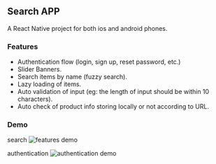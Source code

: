 ## Search APP

A React Native project for both ios and android phones.

### Features

- Authentication flow (login, sign up, reset password, etc.)
- Slider Banners.
- Search items by name (fuzzy search).
- Lazy loading of items.
- Auto validation of input (eg: the length of input should be within 10 characters).
- Auto check of product info storing locally or not according to URL.

### Demo

search
![features demo](./assets/images/search-app.gif)

authentication
![authentication demo](./assets/images/app-auth.gif)
